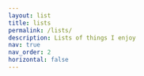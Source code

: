 ```yaml
---
layout: list
title: lists
permalink: /lists/
description: Lists of things I enjoy
nav: true
nav_order: 2
horizontal: false
---
```


